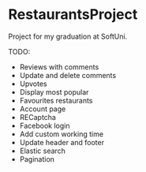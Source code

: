 # RestaurantsProject
Project for my graduation at SoftUni.


TODO:
* Reviews with comments
* Update and delete comments
* Upvotes
* Display most popular
* Favourites restaurants
* Account page
* RECaptcha
* Facebook login
* Add custom working time
* Update header and footer
* Elastic search
* Pagination